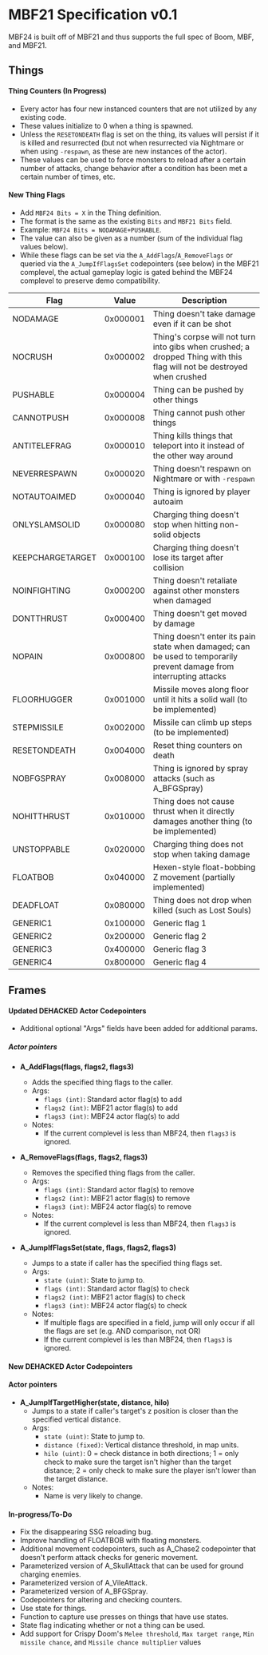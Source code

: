 # MBF21 Specification v0.1

MBF24 is built off of MBF21 and thus supports the full spec of Boom, MBF, and MBF21.

## Things

#### Thing Counters (In Progress)
- Every actor has four new instanced counters that are not utilized by any existing code.
- These values initialize to 0 when a thing is spawned.
- Unless the `RESETONDEATH` flag is set on the thing, its values will persist if it is killed and resurrected (but not when resurrected via Nightmare or when using `-respawn`, as these are new instances of the actor).
- These values can be used to force monsters to reload after a certain number of attacks, change behavior after a condition has been met a certain number of times, etc. 

#### New Thing Flags
- Add `MBF24 Bits = X` in the Thing definition.
- The format is the same as the existing `Bits` and `MBF21 Bits` field.
- Example: `MBF24 Bits = NODAMAGE+PUSHABLE`.
- The value can also be given as a number (sum of the individual flag values below).
- While these flags can be set via the `A_AddFlags`/`A_RemoveFlags` or queried via the `A_JumpIfFlagsSet` codepointers (see below) in the MBF21 complevel, the actual gameplay logic is gated behind the MBF24 complevel to preserve demo compatibility.

| Flag             | Value    | Description                                                                                                            |
|------------------|----------|------------------------------------------------------------------------------------------------------------------------|
| NODAMAGE         | 0x000001 | Thing doesn't take damage even if it can be shot                                                                       |
| NOCRUSH          | 0x000002 | Thing's corpse will not turn into gibs when crushed; a dropped Thing with this flag will not be destroyed when crushed |
| PUSHABLE         | 0x000004 | Thing can be pushed by other things                                                                                    |
| CANNOTPUSH       | 0x000008 | Thing cannot push other things                                                                                         |
| ANTITELEFRAG     | 0x000010 | Thing kills things that teleport into it instead of the other way around                                               |
| NEVERRESPAWN     | 0x000020 | Thing doesn't respawn on Nightmare or with `-respawn`                                                                  |
| NOTAUTOAIMED     | 0x000040 | Thing is ignored by player autoaim                                                                                     |
| ONLYSLAMSOLID    | 0x000080 | Charging thing doesn't stop when hitting non-solid objects                                                             |
| KEEPCHARGETARGET | 0x000100 | Charging thing doesn't lose its target after collision                                                                 |
| NOINFIGHTING     | 0x000200 | Thing doesn't retaliate against other monsters when damaged                                                            |
| DONTTHRUST       | 0x000400 | Thing doesn't get moved by damage                                                                                      |
| NOPAIN           | 0x000800 | Thing doesn't enter its pain state when damaged; can be used to temporarily prevent damage from interrupting attacks   |
| FLOORHUGGER      | 0x001000 | Missile moves along floor until it hits a solid wall (to be implemented)                                               |
| STEPMISSILE      | 0x002000 | Missile can climb up steps (to be implemented)                                                                         |
| RESETONDEATH     | 0x004000 | Reset thing counters on death                                                                                          |
| NOBFGSPRAY       | 0x008000 | Thing is ignored by spray attacks (such as A_BFGSpray)                                                                 |
| NOHITTHRUST      | 0x010000 | Thing does not cause thrust when it directly damages another thing (to be implemented)                                 |
| UNSTOPPABLE      | 0x020000 | Charging thing does not stop when taking damage                                                                        |
| FLOATBOB         | 0x040000 | Hexen-style float-bobbing Z movement (partially implemented)                                                           |
| DEADFLOAT        | 0x080000 | Thing does not drop when killed (such as Lost Souls)                                                                   |
| GENERIC1         | 0x100000 | Generic flag 1                                                                                                         |
| GENERIC2         | 0x200000 | Generic flag 2                                                                                                         |
| GENERIC3         | 0x400000 | Generic flag 3                                                                                                         |
| GENERIC4         | 0x800000 | Generic flag 4                                                                                                         |

## Frames

#### Updated DEHACKED Actor Codepointers
- Additional optional "Args" fields have been added for additional params.

##### Actor pointers

- **A_AddFlags(flags, flags2, flags3)**
    - Adds the specified thing flags to the caller.
    - Args:
        - `flags (int)`: Standard actor flag(s) to add
        - `flags2 (int)`: MBF21 actor flag(s) to add
        - `flags3 (int)`: MBF24 actor flag(s) to add
    - Notes:
        - If the current complevel is less than MBF24, then `flags3` is ignored. 

- **A_RemoveFlags(flags, flags2, flags3)**
    - Removes the specified thing flags from the caller.
    - Args:
        - `flags (int)`: Standard actor flag(s) to remove
        - `flags2 (int)`: MBF21 actor flag(s) to remove
        - `flags3 (int)`: MBF24 actor flag(s) to remove
    - Notes:
        - If the current complevel is less than MBF24, then `flags3` is ignored.

- **A_JumpIfFlagsSet(state, flags, flags2, flags3)**
    - Jumps to a state if caller has the specified thing flags set.
    - Args:
        - `state (uint)`: State to jump to.
        - `flags (int)`: Standard actor flag(s) to check
        - `flags2 (int)`: MBF21 actor flag(s) to check
        - `flags3 (int)`: MBF24 actor flag(s) to check
    - Notes:
        - If multiple flags are specified in a field, jump will only occur if all the flags are set (e.g. AND comparison, not OR)
        - If the current complevel is les than MBF24, then `flags3` is ignored.

#### New DEHACKED Actor Codepointers

#### Actor pointers

- **A_JumpIfTargetHigher(state, distance, hilo)**
  - Jumps to a state if caller's target's z position is closer than the specified vertical distance.
  - Args:
      - `state (uint)`: State to jump to.
      - `distance (fixed)`: Vertical distance threshold, in map units.
      - `hilo (uint)`: 0 = check distance in both directions; 1 = only check to make sure the target isn't higher than the target distance; 2 = only check to make sure the player isn't lower than the target distance.
  - Notes:
      - Name is very likely to change. 

#### In-progress/To-Do
- Fix the disappearing SSG reloading bug.
- Improve handling of FLOATBOB with floating monsters.
- Additional movement codepointers, such as A_Chase2 codepointer that doesn't perform attack checks for generic movement.
- Parameterized version of A_SkullAttack that can be used for ground charging enemies.
- Parameterized version of A_VileAttack.
- Parameterized version of A_BFGSpray.
- Codepointers for altering and checking counters.
- Use state for things.
- Function to capture use presses on things that have use states.
- State flag indicating whether or not a thing can be used.
- Add support for Crispy Doom's `Melee threshold`, `Max target range`, `Min missile chance`, and `Missile chance multiplier` values